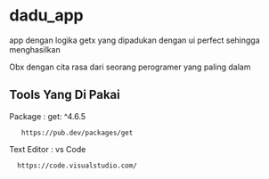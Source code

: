 # dadu_app

app dengan logika getx yang dipadukan dengan ui perfect sehingga menghasilkan

Obx dengan cita rasa dari seorang perogramer yang paling dalam

## Tools Yang Di Pakai

Package :
       get: ^4.6.5
       
       https://pub.dev/packages/get
 
Text Editor :
      vs Code
      
      https://code.visualstudio.com/


